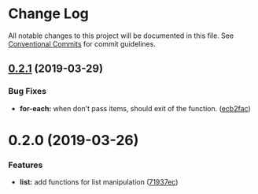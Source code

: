 # Change Log

All notable changes to this project will be documented in this file.
See [Conventional Commits](https://conventionalcommits.org) for commit guidelines.

## [0.2.1](https://github.com/Oscar170/-functional/compare/@functional/for-each@0.2.0...@functional/for-each@0.2.1) (2019-03-29)


### Bug Fixes

* **for-each:** when don't pass items, should exit of the function. ([ecb2fac](https://github.com/Oscar170/-functional/commit/ecb2fac))





# 0.2.0 (2019-03-26)


### Features

* **list:** add functions for list manipulation ([71937ec](https://github.com/Oscar170/-functional/commit/71937ec))
